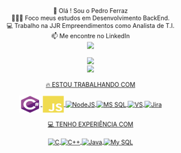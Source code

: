 <div style="display: inline_block" align="center">
👋 Olá ! Sou o Pedro Ferraz </> <br/>
👨🏽‍💻 Foco meus estudos em Desenvolvimento BackEnd. <br/>
💻 Trabalho na JJR Empreendimentos como Analista de T.I.<br/>
📫 Me encontre no LinkedIn <br>
<a href="https://www.linkedin.com/in/pedro-h-s-ferraz/" target="_blank"><img src="https://img.shields.io/badge/-LinkedIn-%230077B5?style=for-the-badge&logo=linkedin&logoColor=white" target="_blank"></a> 
</div>

  <br>

<div align="center">
  <a href="https://github.com/c-pedro-ferraz">
  <img height="190em" src="https://github-readme-stats.vercel.app/api?username=c-pedro-ferraz&show_icons=true&theme=github_dark&include_all_commits=true&count_private=true"/><br/>
  <img height="194em" src="https://github-readme-stats.vercel.app/api/top-langs/?username=c-pedro-ferraz&layout=compact&langs_count=7&theme=github_dark"/>
</div>  
  
  <br>
  
<div style="display: inline_block" align="center">
  🔥 ESTOU TRABALHANDO COM
</div>
  
  <br>
  
<div style="display: inline_block" align="center" >
  <img align="center" alt="Csharp" height="40" width="50" src="https://raw.githubusercontent.com/devicons/devicon/master/icons/csharp/csharp-original.svg">
  <img align="center" alt="Js" height="40" width="50" src="https://raw.githubusercontent.com/devicons/devicon/master/icons/javascript/javascript-plain.svg">   
  <img align="center" alt="NodeJS" height="40" width="50" img src="https://cdn.jsdelivr.net/gh/devicons/devicon/icons/nodejs/nodejs-original.svg">
  <img align="center" alt="MS SQL" height="40" width="50" img src="https://img.icons8.com/color/96/000000/microsoft-sql-server.png">
  <img align="center" alt="VS" height="40" width="50" img src="https://cdn.jsdelivr.net/gh/devicons/devicon/icons/visualstudio/visualstudio-plain.svg">
  <img align="center" alt="Jira" height="40" width="50" img src="https://cdn.jsdelivr.net/gh/devicons/devicon/icons/jira/jira-original.svg">  
</div>
  
  <br>

<div style="display: inline_block" align="center">
  💻 TENHO EXPERIÊNCIA COM
</div>  
  
  <br>
  
<div style="display: inline_block" align="center" >
  <img align="center" alt="C" height="40" width="50" img src="https://cdn.jsdelivr.net/gh/devicons/devicon/icons/c/c-original.svg">
  <img align="center" alt="C++" height="40" width="50" img src="https://cdn.jsdelivr.net/gh/devicons/devicon/icons/cplusplus/cplusplus-original.svg">
  <img align="center" alt="Java" height="40" width="50" img src="https://cdn.jsdelivr.net/gh/devicons/devicon/icons/java/java-original-wordmark.svg">     
 <img align="center" alt="My SQL" height="40" width="50"  src="https://cdn.jsdelivr.net/gh/devicons/devicon/icons/mysql/mysql-plain.svg">
</div>
